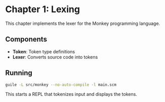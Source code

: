 # Chapter 1: Lexing

This chapter implements the lexer for the Monkey programming language.

## Components

- **Token**: Token type definitions
- **Lexer**: Converts source code into tokens

## Running

```bash
guile -L src/monkey --no-auto-compile -l main.scm
```

This starts a REPL that tokenizes input and displays the tokens.
